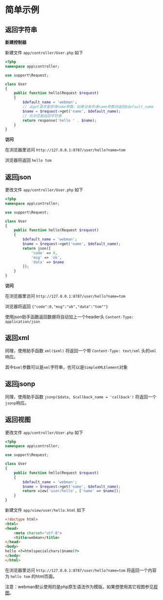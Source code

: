 # 简单示例

## 返回字符串
**新建控制器**

新建文件 `app/controller/User.php` 如下

```php
<?php
namespace app\controller;

use support\Request;

class User
{
    public function hello(Request $request)
    {
        $default_name = 'webman';
        // 从get请求里获得name参数，如果没有传递name参数则返回$default_name
        $name = $request->get('name', $default_name);
        // 向浏览器返回字符串
        return response('hello ' . $name);
    }
}
```

**访问**

在浏览器里访问 `http://127.0.0.1:8787/user/hello?name=tom`

浏览器将返回 `hello tom`

## 返回json
更改文件 `app/controller/User.php` 如下

```php
<?php
namespace app\controller;

use support\Request;

class User
{
    public function hello(Request $request)
    {
        $default_name = 'webman';
        $name = $request->get('name', $default_name);
        return json([
            'code' => 0, 
            'msg' => 'ok', 
            'data' => $name
        ]);
    }
}
```

**访问**

在浏览器里访问 `http://127.0.0.1:8787/user/hello?name=tom`

浏览器将返回 `{"code":0,"msg":"ok","data":"tom""}`

使用json助手函数返回数据将自动加上一个header头 `Content-Type: application/json`

## 返回xml
同理，使用助手函数 `xml($xml)` 将返回一个带 `Content-Type: text/xml` 头的`xml`响应。

其中`$xml`参数可以是`xml`字符串，也可以是`SimpleXMLElement`对象

## 返回jsonp
同理，使用助手函数 `jsonp($data, $callback_name = 'callback')` 将返回一个`jsonp`响应。

## 返回视图
更改文件 `app/controller/User.php` 如下

```php
<?php
namespace app\controller;

use support\Request;

class User
{
    public function hello(Request $request)
    {
        $default_name = 'webman';
        $name = $request->get('name', $default_name);
        return view('user/hello', ['name' => $name]);
    }
}
```

新建文件 `app/view/user/hello.html` 如下

```html
<!doctype html>
<html>
<head>
    <meta charset="utf-8">
    <title>webman</title>
</head>
<body>
hello <?=htmlspecialchars($name)?>
</body>
</html>
```

在浏览器里访问 `http://127.0.0.1:8787/user/hello?name=tom`
将返回一个内容为 `hello tom` 的html页面。

注意：webman默认使用的是php原生语法作为模版。如果想使用其它视图参见[视图](view.md)。


